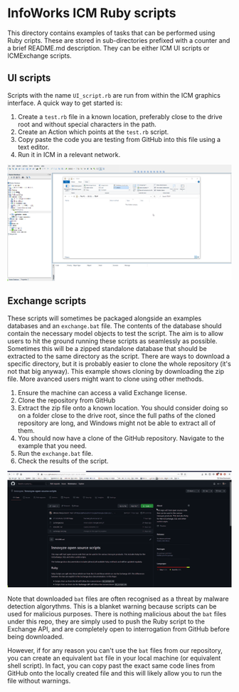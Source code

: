 # InfoWorks ICM Ruby scripts

This directory contains examples of tasks that can be performed using Ruby cripts. These are stored in sub-directories prefixed with a counter and a brief README.md description. They can be either ICM UI scripts or ICMExchange scripts.

## UI scripts
Scripts with the name `UI_script.rb` are run from within the ICM graphics interface. A quick way to get started is:
1. Create a `test.rb` file in a known location, preferably close to the drive root and without special characters in the path.
2. Create an Action which points at the `test.rb` script.
3. Copy paste the code you are testing from GitHub into this file using a text editor.
4. Run it in ICM in a relevant network.

![](gif001.gif)

## Exchange scripts
These scripts will sometimes be packaged alongside an examples databases and an `exchange.bat` file. The contents of the database should contain the necessary model objects to test the script. The aim is to allow users to hit the ground running these scripts as seamlessly as possible. Sometimes this will be a zipped standalone database that should be extracted to the same directory as the script.
There are ways to download a specific directory, but it is probably easier to clone the whole repository (it's not that big anyway). This example shows cloning by downloading the zip file. More avanced users might want to clone using other methods.
1. Ensure the machine can access a valid Exchange license.
2. Clone the repository from GitHub
3. Extract the zip file onto a known location. You should consider doing so on a folder close to the drive root, since the full paths of the cloned repository are long, and Windows might not be able to extract all of them.
4. You should now have a clone of the GitHub repository. Navigate to the example that you need.
5. Run the `exchange.bat` file. 
6. Check the results of the script.

![](gif002.gif)

Note that downloaded `bat` files are often recognised as a threat by malware detection algorythms. This is a blanket warning because scripts can be used for malicious purposes. There is nothing malicious about the `bat` files under this repo, they are simply used to push the Ruby script to the Exchange API, and are completely open to interrogation from GitHub before being downloaded. 

However, if for any reason you can't use the `bat` files from our repository, you can create an equivalent `bat` file in your local machine (or equivalent shell script). In fact, you can copy past the exact same code lines from GitHub onto the locally created file and this will likely allow you to run the file without warnings.
